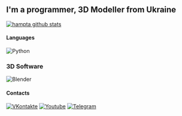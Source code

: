 ## I'm a programmer, 3D Modeller from Ukraine 

[![hampta github stats](https://github-readme-stats.vercel.app/api?username=hampta&theme=nightowl)](https://github.com/hampta)

#### Languages
![Python](https://img.shields.io/badge/Python-40304f?style=for-the-badge&logo=python&logoColor=ffde00)

### 3D Software
![Blender](https://img.shields.io/badge/blender-2.79-3b001c?logo=blender&style=for-the-badge)

#### Contacts
[![VKontakte](https://img.shields.io/badge/VKontakte-40304f?style=for-the-badge&logo=vk)](https://vk.com/hampta)
[![Youtube](https://img.shields.io/badge/Youtube-30384f?style=for-the-badge&logo=youtube&logoColor=fb4747)](https://www.youtube.com/channel/UCXV8fJ0VaUrcdC1XV-Sv7qw)
[![Telegram](https://img.shields.io/badge/Telegram-304f46?style=for-the-badge&logo=telegram)](https://t.me/hampta)
